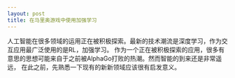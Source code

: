 ```yaml
---
layout: post
title: 在马里奥游戏中使用加强学习
---
```

人工智能在很多领域的运用正在被积极探索。最新的技术潮流是深度学习，作为交互应用最广泛使用的是RL，加强学习。
作为一个正在被积极探索的应用，很多有意思的思想可能来自于之前被AlphaGo打败的热潮。然而智能的到来还是非常遥远，
在此之前，先熟悉一下现有的新新领域应该很有启发意义。
